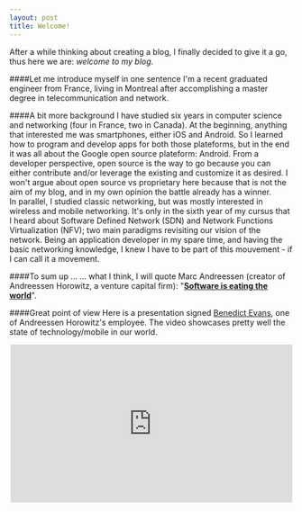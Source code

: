 ```yaml
---
layout: post
title: Welcome!
---
```

After a while thinking about creating a blog, I finally decided to give it a go, thus here we are: _welcome to my blog_. <br>

####Let me introduce myself in one sentence
I'm a recent graduated engineer from France, living in Montreal after accomplishing a master degree in telecommunication and network. <br>

####A bit more background
I have studied six years in computer science and networking (four in France, two in Canada).
At the beginning, anything that interested me was smartphones, either iOS and Android. So I learned how to program and develop apps for both those plateforms, but in the end it was all about the Google open source plateform: Android. From a developer perspective, open source is the way to go because you can either contribute and/or leverage the existing and customize it as desired. I won't argue about open source vs proprietary here because that is not the aim of my blog, and in my own opinion the battle already has a winner. <br>
In parallel, I studied classic networking, but was mostly interested in wireless and mobile networking. It's only in the sixth year of my cursus that I heard about Software Defined Network (SDN) and Network Functions Virtualization (NFV); two main paradigms revisiting our vision of the network.
Being an application developer in my spare time, and having the basic networking knowledge, I knew I have to be part of this mouvement - if I can call it a movement. <br>

####To sum up ...
... what I think, I will quote Marc Andreessen (creator of Andreessen Horowitz, a venture capital firm): "<a href="http://www.wsj.com/articles/SB10001424053111903480904576512250915629460"><b>Software is eating the world</b></a>". <br>

####Great point of view
Here is a presentation signed <a href="http://ben-evans.com">Benedict Evans</a>, one of Andreessen Horowitz's employee. The video showcases pretty well the state of technology/mobile in our world. 

<p align="center">
<iframe src="https://player.vimeo.com/video/130722577" width="500" height="281" frameborder="0" webkitallowfullscreen mozallowfullscreen allowfullscreen></iframe>
</p>

